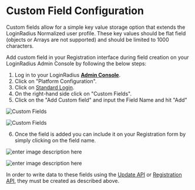 # Custom Field Configuration

Custom fields allow for a simple key value storage option that extends the LoginRadius Normalized user profile. These key values should be flat field (objects or Arrays are not supported) and should be limited to 1000 characters.

Add custom field in your Registration interface during field creation on your LoginRadius Admin Console by following the below steps:

1. Log in to your LoginRadius [**Admin Console**](https://adminconsole.loginradius.com/).
2. Click on "Platform Configuration".
3. Click on [Standard Login](https://adminconsole.loginradius.com/platform-configuration/authentication-configuration/standard-login/data-schema).
4. On the right-hand side click on "Custom Fields".
5. Click on the "Add Custom field" and input the Field Name and hit "Add"
  
  
  ![](https://apidocs.lrcontent.com/images/cfl1_184175e91c867b66ff0.10724851.png "Custom Fields")
   
   ![](https://apidocs.lrcontent.com/images/cfl2_183445e91c881bfdb57.72620562.png  "Custom Fields")

     
   6. Once the field is added you can include it on your Registration form by simply clicking on the field name.

   
   ![enter image description here](https://apidocs.lrcontent.com/images/cfl3_194865e91c89abf4843.60539801.png "Custom Fields")
   
   
   ![enter image description here](https://apidocs.lrcontent.com/images/cfl4_51485e91c8b4377497.50566458.png "Custom Fields")
   
   
   In order to write data to these fields using the [Update API](https://www.loginradius.com/docs/api/v2/user-registration/auth-update-profile-by-token) or [Registration API](https://www.loginradius.com/docs/api/v2/user-registration/auth-user-registration-by-email), they must be created as described above.
